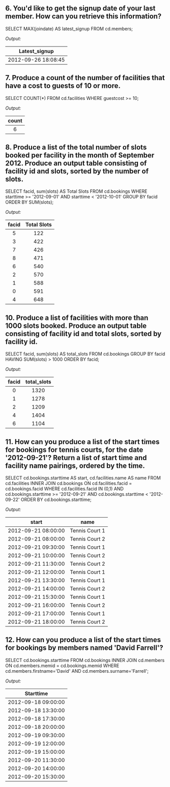 ## 6. You'd like to get the signup date of your last member. How can you retrieve this information?

SELECT 
MAX(joindate) 
AS latest_signup 
FROM cd.members;

*Output:*

|Latest_signup|
|:----------------:|
|2012-09-26 18:08:45|


## 7. Produce a count of the number of facilities that have a cost to guests of 10 or more.

SELECT COUNT(*) 
FROM cd.facilities 
WHERE guestcost >= 10;

*Output:*

|count|
|:----------:|
|6|

## 8. Produce a list of the total number of slots booked per facility in the month of September 2012. Produce an output table consisting of facility id and slots, sorted by the number of slots.

SELECT facid, sum(slots) 
AS Total Slots 
FROM cd.bookings 
WHERE starttime >= '2012-09-01' 
AND starttime < '2012-10-01' 
GROUP BY facid ORDER BY SUM(slots);

*Output:*

|facid	|Total Slots|
|:----------:|:----------:|
|5	|122|
|3	|422|
|7	|426|
|8	|471|
|6	|540|
|2	|570|
|1|	588|
|0|	591|
|4|	648|

## 10. Produce a list of facilities with more than 1000 slots booked. Produce an output table consisting of facility id and total slots, sorted by facility id.

SELECT facid, sum(slots) 
AS total_slots 
FROM cd.bookings
 GROUP BY facid 
HAVING SUM(slots) > 1000 
ORDER BY facid;

*Output:*

|facid	|total_slots|
|:----------:|:----------:|
|0	|1320|
|1	|1278|
|2	|1209|
|4	|1404|
|6	|1104|


## 11. How can you produce a list of the start times for bookings for tennis courts, for the date '2012-09-21'? Return a list of start time and facility name pairings, ordered by the time.

SELECT cd.bookings.starttime AS start, cd.facilities.name 
AS name 
FROM cd.facilities 
INNER JOIN cd.bookings
ON cd.facilities.facid = cd.bookings.facid 
WHERE cd.facilities.facid IN (0,1) 
AND cd.bookings.starttime >= '2012-09-21' 
AND cd.bookings.starttime < '2012-09-22' 
ORDER BY cd.bookings.starttime;

*Output:*

|start	|name|
|:----------:|:----------:|
|2012-09-21 08:00:00	|Tennis Court 1|
|2012-09-21 08:00:00	|Tennis Court 2|
|2012-09-21 09:30:00	|Tennis Court 1|
|2012-09-21 10:00:00	|Tennis Court 2|
|2012-09-21 11:30:00	|Tennis Court 2|
|2012-09-21 12:00:00	|Tennis Court 1|
|2012-09-21 13:30:00	|Tennis Court 1|
|2012-09-21 14:00:00	|Tennis Court 2|
|2012-09-21 15:30:00	|Tennis Court 1|
|2012-09-21 16:00:00	|Tennis Court 2|
|2012-09-21 17:00:00	|Tennis Court 1|
|2012-09-21 18:00:00	|Tennis Court 2|

## 12. How can you produce a list of the start times for bookings by members named 'David Farrell'?
SELECT cd.bookings.starttime 
FROM cd.bookings 
INNER JOIN cd.members ON 
cd.members.memid = cd.bookings.memid 
WHERE cd.members.firstname='David' 
AND cd.members.surname='Farrell';

*Output:*

|Starttime|
|:----------:|
|2012-09-18 09:00:00|
|2012-09-18 13:30:00|
|2012-09-18 17:30:00|
|2012-09-18 20:00:00|
|2012-09-19 09:30:00|
|2012-09-19 12:00:00|
|2012-09-19 15:00:00|
|2012-09-20 11:30:00|
|2012-09-20 14:00:00|
|2012-09-20 15:30:00|
